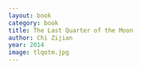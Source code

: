 ```yaml
---
layout: book
category: book
title: The Last Quarter of the Moon
author: Chi Zijian
year: 2014
image: tlqotm.jpg
---
```

